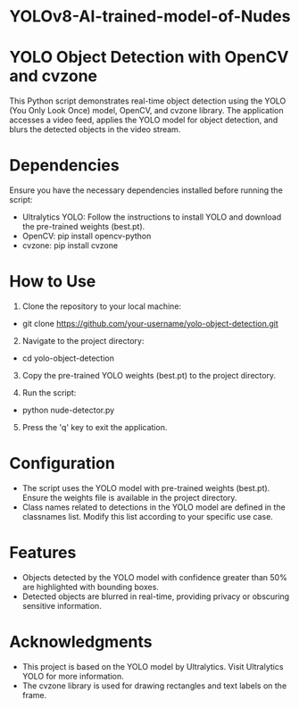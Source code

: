 ﻿# YOLOv8-AI-trained-model-of-Nudes

# YOLO Object Detection with OpenCV and cvzone

This Python script demonstrates real-time object detection using the YOLO (You Only Look Once) model, OpenCV, and cvzone library. The application accesses a video feed, applies the YOLO model for object detection, and blurs the detected objects in the video stream.

# Dependencies

Ensure you have the necessary dependencies installed before running the script:

* Ultralytics YOLO: Follow the instructions to install YOLO and download the pre-trained weights (best.pt).
* OpenCV: pip install opencv-python
* cvzone: pip install cvzone

# How to Use

1. Clone the repository to your local machine:
* git clone https://github.com/your-username/yolo-object-detection.git

2. Navigate to the project directory:
* cd yolo-object-detection

3. Copy the pre-trained YOLO weights (best.pt) to the project directory.

4. Run the script:
*  python nude-detector.py

5. Press the 'q' key to exit the application.

# Configuration

* The script uses the YOLO model with pre-trained weights (best.pt). Ensure the weights file is available in the project directory.
*  Class names related to detections in the YOLO model are defined in the classnames list. Modify this list according to your specific use case.

#  Features
* Objects detected by the YOLO model with confidence greater than 50% are highlighted with bounding boxes.
* Detected objects are blurred in real-time, providing privacy or obscuring sensitive information.

#  Acknowledgments

* This project is based on the YOLO model by Ultralytics. Visit Ultralytics YOLO for more information.
* The cvzone library is used for drawing rectangles and text labels on the frame.

